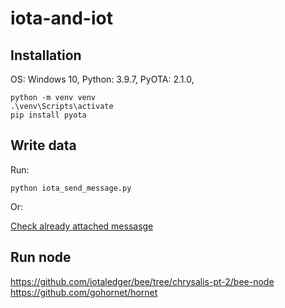 # iota-and-iot

## Installation

OS: Windows 10, 
Python: 3.9.7, 
PyOTA: 2.1.0,

```
python -m venv venv
.\venv\Scripts\activate 
pip install pyota
```
## Write data

Run:
```
python iota_send_message.py
```

Or:

[Check already attached messasge](https://explorer.iota.org/legacy-devnet/transaction/TXBQO9M9KCYHZPJCTHJRWNESBXJGPCBDZJPLURJYTTGJLQRHQSHTIVHNWOTINYB9HMFEPVMVMOZVTZ999)

## Run node
https://github.com/iotaledger/bee/tree/chrysalis-pt-2/bee-node
https://github.com/gohornet/hornet
